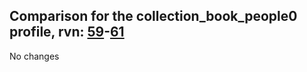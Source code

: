 ## Comparison for the collection_book_people0 profile, rvn: [59](https://github.com/PRO100KatYT/FortniteProfileRevisions/tree/main/profiles/collection_book_people0/59%20collection_book_people0.json)-[61](https://github.com/PRO100KatYT/FortniteProfileRevisions/tree/main/profiles/collection_book_people0/61%20collection_book_people0.json)

No changes
